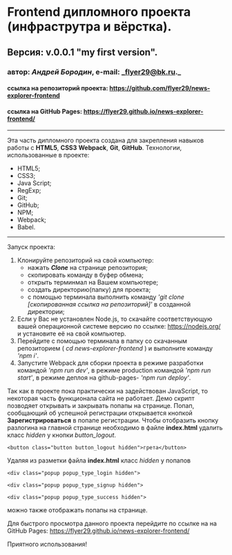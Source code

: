 # Frontend дипломного проекта (инфраструтра и вёрстка).
## Версия: v.0.0.1 "my first version".
### автор: *Андрей Бородин*, e-mail: _flyer29@bk.ru._
#### ссылка на репозиторий проекта: https://github.com/flyer29/news-explorer-frontend
#### ссылка на GitHub Pages: https://flyer29.github.io/news-explorer-frontend/
-------------------------------------------------------

Эта часть дипломного проекта создана для закрепления навыков работы с **HTML5**, **CSS3** **Webpack**, **Git**, **GitHub**.
Технологии, использованные в проекте:
+ HTML5;
+ CSS3;
+ Java Script;
+ RegExp;
+ Git;
+ GitHub;
+ NPM;
+ Webpack;
+ Babel.

---------------------------------------------------------

Запуск проекта:
1. Клонируйте репозиторий на свой компьютер:
    * нажать **_Clone_** на странице репозитория;
    * скопировать команду в буфер обмена;
    * открыть терминмал на Вашем компьютере;
    * создать директорию(папку) для проекта;
    * с помощью терминала выполнить команду _'git clone [скопированная ссылка на репозиторий]'_ в
     созданной директории;
2. Если у Вас не установлен Node.js, то скачайте соответствующую вашей операционной системе версию
 по ссылке: https://nodejs.org/ и установите её на свой компьютер.
3. Перейдите с помощью терминала в папку со скачанным репозиторием ( _cd news-explorer-frontend_ ) и выполните команду _'npm i'_.
4. Запустите Webpack для сборки проекта в режиме разработки командой _'npm run dev'_, в режиме
 production командой _'npm run start'_, в режиме деплоя на github-pages- _'npm run deploy'_.

Так как в проекте пока практически на задействован JavaScript, то некоторая часть функционала
 сайта не работает. Демо скрипт позводяет открывать и закрывать попапы на странице. Попап, сообщающий об
 успешной регистрации открывается кнопкой **Зарегистрироваться** в попапе регистрации.
 Чтобы отобразить кнопку разлогина на главной странице необходимо в файле **index.html** удалить класс
 _hidden_ у кнопки *button_logout*.

 `<button class="button button_logout hidden">грета</button>`

 Удаляя из разметки файла **index.html** класс _hidden_ у попапов 
 
 `<div class="popup popup_type_login hidden">`

 `<div class="popup popup_type_signup hidden">`

 `<div class="popup popup_type_success hidden">`

 можно также отображать попапы на странице.

Для быстрого просмотра данного проекта перейдите по ссылке на на GitHub Pages: https://flyer29.github.io/news-explorer-frontend/

Приятного использования! 
